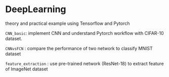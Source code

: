 # DeepLearning
theory and practical example using Tensorflow and Pytorch

`CNN_basic`: implement CNN and understand Pytorch workflow with CIFAR-10 dataset. 
  
`CNNvsFCN` : compare the performance of two network to classify MNIST dataset  
  
`feature_extraction` : use pre-trained network (ResNet-18) to extract feature of ImageNet dataset 

